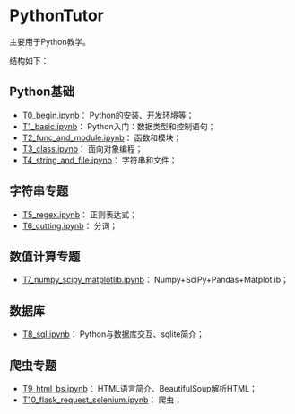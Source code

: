 # PythonTutor

主要用于Python教学。

结构如下：

## Python基础

* [T0_begin.ipynb](T0_begin.ipynb)： Python的安装、开发环境等；
* [T1_basic.ipynb](T1_basic.ipynb)： Python入门：数据类型和控制语句；
* [T2_func_and_module.ipynb](T2_func_and_module.ipynb)： 函数和模块；
* [T3_class.ipynb](T3_class.ipynb)： 面向对象编程；
* [T4_string_and_file.ipynb](T4_string_and_file.ipynb)： 字符串和文件；

## 字符串专题

* [T5_regex.ipynb](T5_regex.ipynb)： 正则表达式；
* [T6_cutting.ipynb](T6_cutting.ipynb)： 分词；

## 数值计算专题

* [T7_numpy_scipy_matplotlib.ipynb](T7_numpy_scipy_matplotlib.ipynb)： Numpy+SciPy+Pandas+Matplotlib；

## 数据库

* [T8_sql.ipynb](T8_sql.ipynb)： Python与数据库交互、sqlite简介；

## 爬虫专题

* [T9_html_bs.ipynb](T9_html_bs.ipynb)： HTML语言简介、BeautifulSoup解析HTML；
* [T10_flask_request_selenium.ipynb](T10_flask_request_selenium.ipynb)： 爬虫；
